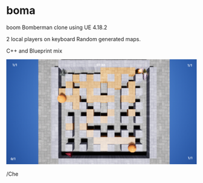# boma
boom
Bomberman clone using UE 4.18.2

2 local players on keyboard
Random generated maps.

C++ and Blueprint mix

![screenshot](https://github.com/n1nj4n/boma/blob/master/Originals/shot.png?raw=true)

/Che
